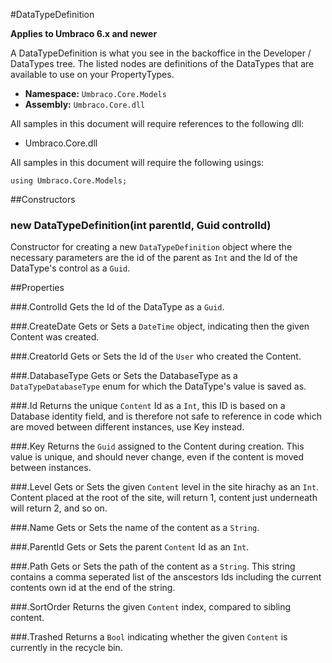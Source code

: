 #DataTypeDefinition

**Applies to Umbraco 6.x and newer**

A DataTypeDefinition is what you see in the backoffice in the Developer / DataTypes tree. The listed nodes are definitions of the DataTypes that are available to use on your PropertyTypes.

 * **Namespace:** `Umbraco.Core.Models` 
 * **Assembly:** `Umbraco.Core.dll`

All samples in this document will require references to the following dll:

* Umbraco.Core.dll

All samples in this document will require the following usings:
	
	using Umbraco.Core.Models;

##Constructors

### new DataTypeDefinition(int parentId, Guid controlId)
Constructor for creating a new `DataTypeDefinition` object where the necessary parameters are the id of the parent as `Int` and the Id of the DataType's control as a `Guid`.

##Properties

###.ControlId
Gets the Id of the DataType as a `Guid`.

###.CreateDate
Gets or Sets a `DateTime` object, indicating then the given Content was created.

###.CreatorId
Gets or Sets the Id of the `User` who created the Content.

###.DatabaseType
Gets or Sets the DatabaseType as a `DataTypeDatabaseType` enum for which the DataType's value is saved as.

###.Id
Returns the unique `Content` Id as a `Int`, this ID is based on a Database identity field, and is therefore not safe to reference in code which are moved between different instances, use Key instead. 

###.Key
Returns the `Guid` assigned to the Content during creation. This value is unique, and should never change, even if the content is moved between instances. 

###.Level
Gets or Sets the given `Content` level in the site hirachy as an `Int`. Content placed at the root of the site, will return 1, content just underneath will return 2, and so on.

###.Name
Gets or Sets the name of the content as a `String`.

###.ParentId
Gets or Sets the parent `Content` Id as an `Int`.

###.Path
Gets or Sets the path of the content as a `String`. This string contains a comma seperated list of the anscestors Ids including the current contents own id at the end of the string.

###.SortOrder
Returns the given `Content` index, compared to sibling content.

###.Trashed
Returns a `Bool` indicating whether the given `Content` is currently in the recycle bin.
